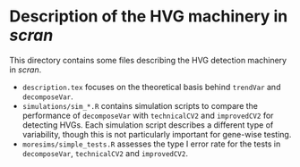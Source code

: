 # Description of the HVG machinery in _scran_

This directory contains some files describing the HVG detection machinery in _scran_.

- `description.tex` focuses on the theoretical basis behind `trendVar` and `decomposeVar`.
- `simulations/sim_*.R` contains simulation scripts to compare the performance of `decomposeVar` with `technicalCV2` and `improvedCV2` for detecting HVGs.
   Each simulation script describes a different type of variability, though this is not particularly important for gene-wise testing.
- `moresims/simple_tests.R` assesses the type I error rate for the tests in `decomposeVar`, `technicalCV2` and `improvedCV2`.

